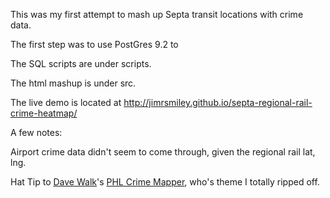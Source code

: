 This was my first attempt to mash up Septa transit locations with crime data.

The first step was to use PostGres 9.2 to 

The SQL scripts are under scripts.

The html mashup is under src.

The live demo is located at <a href="http://jimrsmiley.github.io/septa-regional-rail-crime-heatmap/">http://jimrsmiley.github.io/septa-regional-rail-crime-heatmap/</a>

A few notes:

Airport crime data didn't seem to come through, given the regional rail lat, lng.

Hat Tip to <a href="http://www.davewalk.net/">Dave Walk</a>'s <a href="http://www.phlcrimemapper.com/">PHL Crime Mapper</a>, who's theme I totally ripped off.